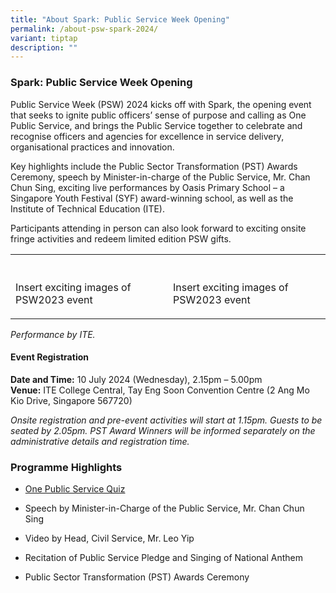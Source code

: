 ```yaml
---
title: "About Spark: Public Service Week Opening"
permalink: /about-psw-spark-2024/
variant: tiptap
description: ""
---
```

<h3>Spark: Public Service Week Opening</h3>
<p>Public Service Week (PSW) 2024 kicks off with Spark, the opening event
that seeks to ignite public officers’ sense of purpose and calling as One
Public Service, and brings the Public Service together to celebrate and
recognise officers and agencies for excellence in service delivery, organisational
practices and innovation.</p>
<p>Key highlights include the Public Sector Transformation (PST) Awards Ceremony,
speech by Minister-in-charge of the Public Service, Mr. Chan Chun Sing,
exciting live performances by Oasis Primary School – a Singapore Youth
Festival (SYF) award-winning school, as well as the Institute of Technical
Education (ITE).</p>
<p>Participants attending in person can also look forward to exciting onsite
fringe activities and redeem limited edition PSW gifts.</p>
<table style="minWidth: 50px">
<colgroup>
<col>
<col>
</colgroup>
<tbody>
<tr>
<th rowspan="1" colspan="1">
<p></p>
</th>
<th rowspan="1" colspan="1">
<p></p>
</th>
</tr>
<tr>
<td rowspan="1" colspan="1">
<p>Insert exciting images of PSW2023 event</p>
</td>
<td rowspan="1" colspan="1">
<p>Insert exciting images of PSW2023 event</p>
</td>
</tr>
</tbody>
</table>
<p><em>Performance by ITE.</em>
</p>
<h4>Event Registration</h4>
<p><strong>Date and Time:</strong> 10 July 2024 (Wednesday), 2.15pm – 5.00pm
<br><strong>Venue:</strong> ITE College Central, Tay Eng Soon Convention Centre
(2 Ang Mo Kio Drive, Singapore 567720)</p>
<p><em>Onsite registration and pre-event activities will start at 1.15pm. Guests to be seated by 2.05pm. PST Award Winners will be informed separately on the administrative details and registration time.</em>
</p>
<h3>Programme Highlights</h3>
<ul>
<li>
<p><a href="/onepsquiz2024/" rel="noopener noreferrer nofollow" target="_blank">One Public Service Quiz</a>
</p>
</li>
<li>
<p>Speech by Minister-in-Charge of the Public Service, Mr. Chan Chun Sing&nbsp;&nbsp;</p>
</li>
<li>
<p>Video by Head, Civil Service, Mr. Leo Yip</p>
</li>
<li>
<p>Recitation of Public Service Pledge and Singing of National Anthem</p>
</li>
<li>
<p>Public Sector Transformation (PST) Awards Ceremony</p>
</li>
</ul>
<p></p>